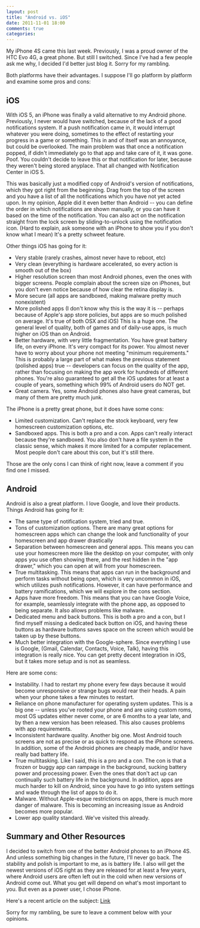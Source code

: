```yaml
---
layout: post
title: "Android vs. iOS"
date: 2011-11-01 18:00
comments: true
categories:
---
```


My iPhone 4S came this last week.  Previously, I was a proud owner of the HTC
Evo 4G, a great phone.  But still I switched.  Since I've had a few people ask
me why, I decided I'd better just blog it.  Sorry for my rambling.

Both platforms have their advantages.  I suppose I'll go platform by platform
and examine some pros and cons:

iOS
---

With iOS 5, an iPhone was finally a valid alternative to my Android phone.
Previously, I never would have switched, because of the lack of a good
notifications system.  If a push notification came in, it would interrupt
whatever you were doing, sometimes to the effect of restarting your progress
in a game or something.  This in and of itself was an annoyance, but could be
overlooked.  The main problem was that once a notification popped, if didn't
immediately go to that app and take care of it, it was gone.  Poof.  You
couldn't decide to leave this or that notification for later, because they
weren't being stored anyplace.  That all changed with Notification Center in
iOS 5.

This was basically just a modified copy of Android's version of notifications,
which they got right from the beginning.  Drag from the top of the screen and
you have a list of all the notifications which you have not yet acted upon.  In
my opinion, Apple did it even better than Android -- you can define the order
in which notifications are shown manually, or you can have it based on the time
of the notification.  You can also act on the notification straight from the
lock screen by sliding-to-unlock using the notification icon.  (Hard to
explain, ask someone with an iPhone to show you if you don't know what I mean)
It's a pretty schweet feature.

Other things iOS has going for it:

- Very stable (rarely crashes, almost never have to reboot, etc)
- Very clean (everything is hardware accelerated, so every action is smooth out
of the box)
- Higher resolution screen than most Android phones, even the ones with bigger
screens.  People complain about the screen size on iPhones, but you don't even
notice because of how clear the retina display is.
- More secure (all apps are sandboxed, making malware pretty much nonexistent)
- More polished apps (I don't know why this is the way it is -- perhaps because
of Apple's app store policies, but apps are so much polished on average.  It's
true of both OSX and iOS)  This is a huge one.  The general level of quality,
both of games and of daily-use apps, is much higher on iOS than on Android.
- Better hardware, with very little fragmentation.  You have great battery life,
on every iPhone.  It's very compact for its power.  You almost never have to
worry about your phone not meeting "minimum requirements."  This is probably a
large part of what makes the previous statement (polished apps) true --
developers can focus on the quality of the app, rather than focusing on making
the app work for hundreds of different phones.  You're also guaranteed to get
all the iOS updates for at least a couple of years, something which 99% of
Android users do NOT get.
- Great camera.  Yes, some Android phones also have great cameras, but many of
them are pretty much junk.

The iPhone is a pretty great phone, but it does have some cons:

- Limited customization.  Can't replace the stock keyboard, very few homescreen
customization options, etc.
- Sandboxed apps.  This is both a pro and a con.  Apps can't really interact
because they're sandboxed.  You also don't have a file system in the classic
sense, which makes it more limited for a computer replacement.  Most people
don't care about this con, but it's still there.

Those are the only cons I can think of right now, leave a comment if you find
one I missed.

Android
-------

Android is also a great platform.  I love Google, and love their products.
Things Android has going for it:

- The same type of notification system, tried and true.
- Tons of customization options.  There are many great options for homescreen
apps which can change the look and functionality of your homescreen and app
drawer drastically
- Separation between homescreen and general apps.  This means you can use your
homescreen more like the desktop on your computer, with only apps you use often
showing there, and the rest hidden in the "app drawer," which you can open at
will from your homescreen.
- True multitasking.  This means that apps can run in the background and perform
tasks without being open, which is very uncommon in iOS, which utilizes push
notifications.  However, it can have performance and battery ramifications,
which we will explore in the cons section.
- Apps have more freedom.  This means that you can have Google Voice, for
example, seamlessly integrate with the phone app, as opposed to being separate.
It also allows problems like malware.
- Dedicated menu and back buttons.  This is both a pro and a con, but I find
myself missing a dedicated back button on iOS, and having these buttons as
hardware buttons saves space on the screen which would be taken up by these
buttons.
- Much better integration with the Google-sphere.  Since everything I use is
Google, (Gmail, Calendar, Contacts, Voice, Talk), having this integration is
really nice.  You can get pretty decent integration in iOS, but it takes more
setup and is not as seamless.

Here are some cons:

- Instability.  I had to restart my phone every few days because it would become
unresponsive or strange bugs would rear their heads.  A pain when your phone
takes a few minutes to restart.
- Reliance on phone manufacturer for operating system updates.  This is a big
one -- unless you've rooted your phone and are using custom roms, most OS
updates either never come, or are 6 months to a year late, and by then a new
version has been released.  This also causes problems with app requirements.
- Inconsistent hardware quality.  Another big one.  Most Android touch screens
are not as precise or as quick to respond as the iPhone screens.  In addition,
some of the Android phones are cheaply made, and/or have really bad battery
life.
- True multitasking.  Like I said, this is a pro and a con.  The con is that a
frozen or buggy app can rampage in the background, sucking battery power and
processing power.  Even the ones that don't act up can continually such battery
life in the background.  In addition, apps are much harder to kill on Android,
since you have to go into system settings and wade through the list of apps to
do it.
- Malware.  Without Apple-esque restrictions on apps, there is much more danger
of malware.  This is becoming an increasing issue as Android becomes more
popular.
- Lower app quality standard.  We've visited this already.

Summary and Other Resources
---------------------------

I decided to switch from one of the better Android phones to an iPhone 4S.  And
unless something big changes in the future, I'll never go back.  The stability
and polish is important to me, as is battery life.  I also will get the newest
versions of iOS right as they are released for at least a few years, where
Android users are often left out in the cold when new versions of Android come
out.  What you get will depend on what's most important to you.  But even as a
power user, I chose iPhone.

Here's a recent article on the subject: [Link][1]

Sorry for my rambling, be sure to leave a comment below with your opinions.

[1]: http://www.foxnews.com/scitech/2011/10/26/iphone-4s-vs-android-phones-whats-better-for/
